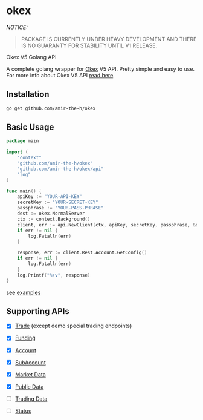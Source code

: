 okex
====

*NOTICE:*
> PACKAGE IS CURRENTLY UNDER HEAVY DEVELOPMENT AND THERE IS NO GUARANTY FOR STABILITY UNTIL V1 RELEASE.

Okex V5 Golang API

A complete golang wrapper for [Okex](https://www.okex.com) V5 API. Pretty simple and easy to use. For more info about
Okex V5 API [read here](https://www.okex.com/docs-v5/en).

Installation
-----------------

```bash
go get github.com/amir-the-h/okex
```

Basic Usage
-----------

```go
package main

import (
	"context"
	"github.com/amir-the-h/okex"
	"github.com/amir-the-h/okex/api"
	"log"
)

func main() {
	apiKey := "YOUR-API-KEY"
	secretKey := "YOUR-SECRET-KEY"
	passphrase := "YOUR-PASS-PHRASE"
	dest := okex.NormalServer
	ctx := context.Background()
	client, err := api.NewClient(ctx, apiKey, secretKey, passphrase, &dest)
	if err != nil {
		log.Fatalln(err)
	}

	response, err := client.Rest.Account.GetConfig()
	if err != nil {
		log.Fatalln(err)
	}
	log.Printf("%+v", response)
}
```

see [examples](/examples)

Supporting APIs
---------------

- [x] [Trade](https://www.okex.com/docs-v5/en/#rest-api-trade) (except demo special trading endpoints)
- [x] [Funding](https://www.okex.com/docs-v5/en/#rest-api-funding)
- [x] [Account](https://www.okex.com/docs-v5/en/#rest-api-account)
- [x] [SubAccount](https://www.okex.com/docs-v5/en/#rest-api-subaccount)
- [x] [Market Data](https://www.okex.com/docs-v5/en/#rest-api-market-data)
- [x] [Public Data](https://www.okex.com/docs-v5/en/#rest-api-public-data)
- [ ] [Trading Data](https://www.okex.com/docs-v5/en/#rest-api-trading-data)
- [ ] [Status](https://www.okex.com/docs-v5/en/#rest-api-statusl)

